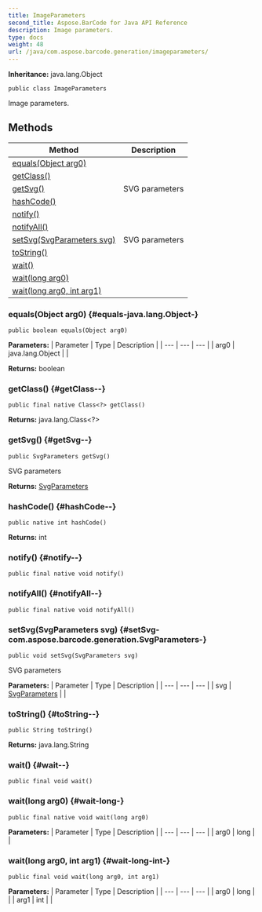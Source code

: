 ```yaml
---
title: ImageParameters
second_title: Aspose.BarCode for Java API Reference
description: Image parameters.
type: docs
weight: 48
url: /java/com.aspose.barcode.generation/imageparameters/
---
```

**Inheritance:**
java.lang.Object
```
public class ImageParameters
```

Image parameters.
## Methods

| Method | Description |
| --- | --- |
| [equals(Object arg0)](#equals-java.lang.Object-) |  |
| [getClass()](#getClass--) |  |
| [getSvg()](#getSvg--) | SVG parameters |
| [hashCode()](#hashCode--) |  |
| [notify()](#notify--) |  |
| [notifyAll()](#notifyAll--) |  |
| [setSvg(SvgParameters svg)](#setSvg-com.aspose.barcode.generation.SvgParameters-) | SVG parameters |
| [toString()](#toString--) |  |
| [wait()](#wait--) |  |
| [wait(long arg0)](#wait-long-) |  |
| [wait(long arg0, int arg1)](#wait-long-int-) |  |
### equals(Object arg0) {#equals-java.lang.Object-}
```
public boolean equals(Object arg0)
```




**Parameters:**
| Parameter | Type | Description |
| --- | --- | --- |
| arg0 | java.lang.Object |  |

**Returns:**
boolean
### getClass() {#getClass--}
```
public final native Class<?> getClass()
```




**Returns:**
java.lang.Class<?>
### getSvg() {#getSvg--}
```
public SvgParameters getSvg()
```


SVG parameters

**Returns:**
[SvgParameters](../../com.aspose.barcode.generation/svgparameters)
### hashCode() {#hashCode--}
```
public native int hashCode()
```




**Returns:**
int
### notify() {#notify--}
```
public final native void notify()
```




### notifyAll() {#notifyAll--}
```
public final native void notifyAll()
```




### setSvg(SvgParameters svg) {#setSvg-com.aspose.barcode.generation.SvgParameters-}
```
public void setSvg(SvgParameters svg)
```


SVG parameters

**Parameters:**
| Parameter | Type | Description |
| --- | --- | --- |
| svg | [SvgParameters](../../com.aspose.barcode.generation/svgparameters) |  |

### toString() {#toString--}
```
public String toString()
```




**Returns:**
java.lang.String
### wait() {#wait--}
```
public final void wait()
```




### wait(long arg0) {#wait-long-}
```
public final native void wait(long arg0)
```




**Parameters:**
| Parameter | Type | Description |
| --- | --- | --- |
| arg0 | long |  |

### wait(long arg0, int arg1) {#wait-long-int-}
```
public final void wait(long arg0, int arg1)
```




**Parameters:**
| Parameter | Type | Description |
| --- | --- | --- |
| arg0 | long |  |
| arg1 | int |  |

